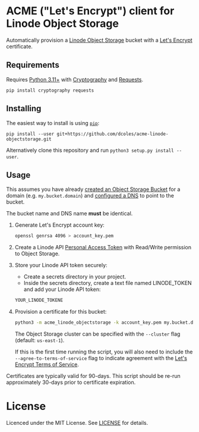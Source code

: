 # ACME ("Let's Encrypt") client for Linode Object Storage

Automatically provision a [Linode Object Storage](https://www.linode.com/products/object-storage/) bucket
with a [Let's Encrypt](https://letsencrypt.org/) certificate.

## Requirements

Requires [Python 3.11+](https://www.python.org) with [Cryptography](https://github.com/pyca/cryptography)
and [Requests](https://github.com/psf/requests).

```
pip install cryptography requests
```

## Installing

The easiest way to install is using [`pip`](https://docs.python.org/3/installing/):

```
pip install --user git+https://github.com/dcoles/acme-linode-objectstorage.git
```

Alternatively clone this repository and run `python3 setup.py install --user`.

## Usage

This assumes you have already [created an Object Storage Bucket](https://www.linode.com/docs/guides/enable-ssl-for-object-storage/#create-an-object-storage-bucket)
for a domain (e.g. `my.bucket.domain`) and [configured a DNS](https://www.linode.com/docs/guides/enable-ssl-for-object-storage/#configure-dns)
to point to the bucket.

The bucket name and DNS name **must** be identical.

1. Generate Let's Encrypt account key:

    ```bash
    openssl genrsa 4096 > account_key.pem
    ```

2. Create a Linode API [Personal Access Token](https://cloud.linode.com/profile/tokens)
with Read/Write permission to Object Storage.

3. Store your Linode API token securely:
    - Create a secrets directory in your project.
    - Inside the secrets directory, create a text file named LINODE_TOKEN and add your Linode API token:

    ```bash
    YOUR_LINODE_TOKENE
    ```

4. Provision a certificate for this bucket:

    ```bash
    python3 -m acme_linode_objectstorage -k account_key.pem my.bucket.domain
    ```

    The Object Storage cluster can be specified with the `--cluster` flag (default: `us-east-1`).
    
    If this is the first time running the script, you will also need to include the
    `--agree-to-terms-of-service` flag to indicate agreement with the
    [Let's Encrypt Terms of Service](https://letsencrypt.org/documents/LE-SA-v1.2-November-15-2017.pdf).


Certificates are typically valid for 90-days. This script should be re-run approximately
30-days prior to certificate expiration.

# License

Licenced under the MIT License. See [LICENSE](LICENSE) for details.


